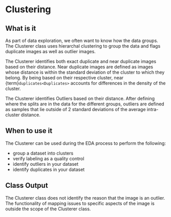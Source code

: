 # Clustering

## What is it

As part of data exploration, we often want to know how the data groups.
The Clusterer class uses hierarchal clustering to group the data and flags
duplicate images as well as outlier images.

The Clusterer identifies both exact duplicate and near duplicate images
based on their distance. Near duplicate images are defined as images whose
distance is within the standard deviation of the cluster to which they belong.
By being based on their respective cluster, near {term}`duplicates<Duplicates>`
accounts for differences in the density of the cluster.

The Clusterer identifies Outliers based on their distance. After defining where
the splits are in the data for the different groups, outliers are defined as
samples that lie outside of 2 standard deviations of the average intra-cluster
distance.

## When to use it

The Clusterer can be used during the EDA process to perform the following:

- group a dataset into clusters
- verify labeling as a quality control
- identify outliers in your dataset
- identify duplicates in your dataset

## Class Output

The Clusterer class does not identify the reason that the image is an
outlier. The functionality of mapping issues to specific aspects of the
image is outside the scope of the Clusterer class.

